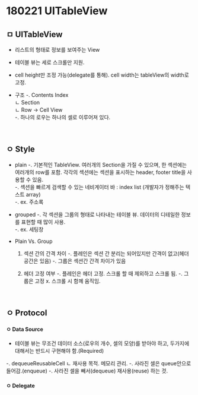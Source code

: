 # 180221 UITableView

## ㅁ UITableView
- 리스트의 형태로 정보를 보여주는 View
- 테이블 뷰는 세로 스크롤만 지원.
- cell height만 조정 가능(delegate를 통해). cell width는 tableView의 width로 고정.

- 구조
    -. Contents Index  
     ㄴ Section  
     ㄴ Row -> Cell View  
        -. 하나의 로우는 하나의 셀로 이루어져 있다.   

<br>

## ㅇ Style
- plain
    -. 기본적인 TableView. 여러개의 Section을 가질 수 있으며, 한 섹션에는 여러개의 row를 포함. 각각의 섹션에는 섹션을 표시하는 header, footer title을 사용할 수 있음.  
    -. 섹션을 빠르게 검색할 수 있는 네비게이터 바 : index list (개발자가 정해주는 텍스트 array)  
    -. ex. 주소록
- grouped
    -. 각 섹션을 그룹의 형태로 나타내는 테이블 뷰. 데이터의 디테일한 정보를 표현할 때 많이 사용.  
    -. ex. 세팅창

- Plain Vs. Group
    1. 섹션 간의 간격 차이
    -. 플레인은 섹션 간 분리는 되어있지만 간격이 없고(헤더 공간은 있음)
    -. 그룹은 섹션간 간격 차이가 있음

    2. 헤더 고정 여부
    -. 플레인은 헤더 고정. 스크롤 할 때 제외하고 스크롤 됨.
    -. 그룹은 고정 x. 스크롤 시 함께 움직임.

<br>

## ㅇ Protocol

#### ㅇ Data Source
- 테이블 뷰는 무조건 데이터 소스(로우의 개수, 셀의 모양)를 받아야 하고, 두가지에 대해서는 반드시 구현해야 함.(Required)

-. dequeueReusableCell
ㄴ 재사용 목적. 메모리 관리.
-. 사라진 셀은 queue안으로 들어감.(enqueue)
-. 사라진 셀을 빼서(dequeue) 재사용(reuse) 하는 것.

#### ㅇ Delegate


